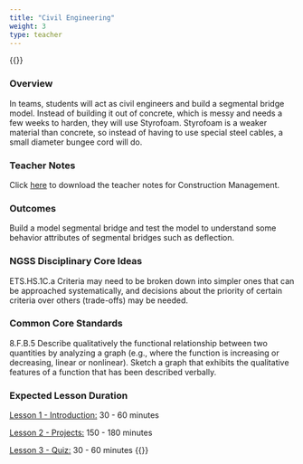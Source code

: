 ```yaml
---
title: "Civil Engineering"
weight: 3
type: teacher
---
```

{{<teacher>}}
### Overview

In teams, students will act as civil engineers and build a segmental bridge model.  Instead of building it out of concrete, which is messy and needs a few weeks to harden, they will use Styrofoam.  Styrofoam is a weaker material than concrete, so instead of having to use special steel cables, a small diameter bungee cord will do.   

### Teacher Notes

Click <a href="https://docs.google.com/document/d/1yO2ENeZjDgJD1oRk4yEL7H2QxNOndppwLhhtYrOFZDs/edit?usp=sharing" target="_blank">here</a> to download the teacher notes for Construction Management.

### Outcomes
Build a model segmental bridge and test the model to understand some behavior attributes of segmental bridges such as deflection. 
 
### NGSS Disciplinary Core Ideas
ETS.HS.1C.a  Criteria may need to be broken down into simpler ones that can be approached systematically, and decisions about the priority of certain criteria over others (trade-offs) may be needed. 
 
### Common Core Standards
 8.F.B.5  Describe qualitatively the functional relationship between two quantities by analyzing a graph (e.g., where the function is increasing or decreasing, linear or nonlinear). Sketch a graph that exhibits the qualitative features of a function that has been described verbally.

### Expected Lesson Duration

[Lesson 1 - Introduction:](http://intro-to-engineering-design.lsupathways.org/4_unit_4/civil-engineering/1_lesson_1/) 30 - 60 minutes

[Lesson 2 - Projects:](http://intro-to-engineering-design.lsupathways.org/4_unit_4/civil-engineering/2_lesson_2/) 150 - 180 minutes

[Lesson 3 - Quiz:](http://intro-to-engineering-design.lsupathways.org/4_unit_4/civil-engineering/3_lesson_3/) 30 - 60 minutes
{{</teacher>}}